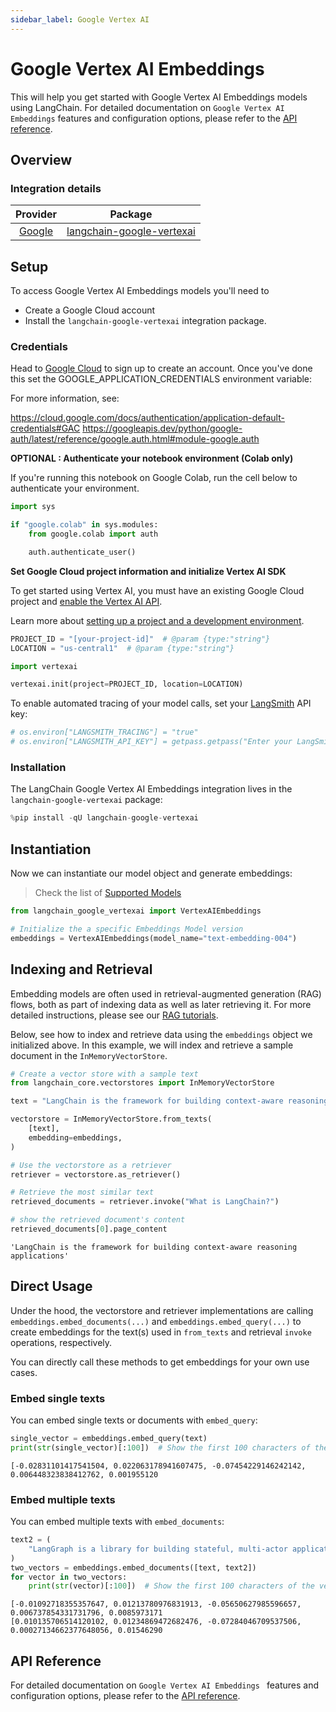 ```yaml
---
sidebar_label: Google Vertex AI
---
```


# Google Vertex AI Embeddings

This will help you get started with Google Vertex AI Embeddings models using LangChain. For detailed documentation on `Google Vertex AI Embeddings` features and configuration options, please refer to the [API reference](https://python.langchain.com/api_reference/google_vertexai/embeddings/langchain_google_vertexai.embeddings.VertexAIEmbeddings.html).

## Overview
### Integration details

| Provider | Package |
|:--------:|:-------:|
| [Google](https://python.langchain.com/docs/integrations/providers/google/) | [langchain-google-vertexai](https://python.langchain.com/api_reference/google_vertexai/embeddings/langchain_google_vertexai.embeddings.VertexAIEmbeddings.html) |

## Setup

To access Google Vertex AI Embeddings models you'll need to
- Create a Google Cloud account
- Install the `langchain-google-vertexai` integration package.




### Credentials


Head to [Google Cloud](https://cloud.google.com/free/) to sign up to create an account. Once you've done this set the GOOGLE_APPLICATION_CREDENTIALS environment variable:

For more information, see:

https://cloud.google.com/docs/authentication/application-default-credentials#GAC
https://googleapis.dev/python/google-auth/latest/reference/google.auth.html#module-google.auth

**OPTIONAL : Authenticate your notebook environment (Colab only)**

If you're running this notebook on Google Colab, run the cell below to authenticate your environment.


```python
import sys

if "google.colab" in sys.modules:
    from google.colab import auth

    auth.authenticate_user()
```

**Set Google Cloud project information and initialize Vertex AI SDK**

To get started using Vertex AI, you must have an existing Google Cloud project and [enable the Vertex AI API](https://console.cloud.google.com/flows/enableapi?apiid=aiplatform.googleapis.com).

Learn more about [setting up a project and a development environment](https://cloud.google.com/vertex-ai/docs/start/cloud-environment).


```python
PROJECT_ID = "[your-project-id]"  # @param {type:"string"}
LOCATION = "us-central1"  # @param {type:"string"}

import vertexai

vertexai.init(project=PROJECT_ID, location=LOCATION)
```

To enable automated tracing of your model calls, set your [LangSmith](https://docs.smith.langchain.com/) API key:


```python
# os.environ["LANGSMITH_TRACING"] = "true"
# os.environ["LANGSMITH_API_KEY"] = getpass.getpass("Enter your LangSmith API key: ")
```

### Installation

The LangChain Google Vertex AI Embeddings integration lives in the `langchain-google-vertexai` package:


```python
%pip install -qU langchain-google-vertexai
```

## Instantiation

Now we can instantiate our model object and generate embeddings:
>Check the list of [Supported Models](https://cloud.google.com/vertex-ai/generative-ai/docs/embeddings/get-text-embeddings#supported-models)


```python
from langchain_google_vertexai import VertexAIEmbeddings

# Initialize the a specific Embeddings Model version
embeddings = VertexAIEmbeddings(model_name="text-embedding-004")
```

## Indexing and Retrieval

Embedding models are often used in retrieval-augmented generation (RAG) flows, both as part of indexing data as well as later retrieving it. For more detailed instructions, please see our [RAG tutorials](/oss/tutorials/rag).

Below, see how to index and retrieve data using the `embeddings` object we initialized above. In this example, we will index and retrieve a sample document in the `InMemoryVectorStore`.


```python
# Create a vector store with a sample text
from langchain_core.vectorstores import InMemoryVectorStore

text = "LangChain is the framework for building context-aware reasoning applications"

vectorstore = InMemoryVectorStore.from_texts(
    [text],
    embedding=embeddings,
)

# Use the vectorstore as a retriever
retriever = vectorstore.as_retriever()

# Retrieve the most similar text
retrieved_documents = retriever.invoke("What is LangChain?")

# show the retrieved document's content
retrieved_documents[0].page_content
```



```output
'LangChain is the framework for building context-aware reasoning applications'
```


## Direct Usage

Under the hood, the vectorstore and retriever implementations are calling `embeddings.embed_documents(...)` and `embeddings.embed_query(...)` to create embeddings for the text(s) used in `from_texts` and retrieval `invoke` operations, respectively.

You can directly call these methods to get embeddings for your own use cases.

### Embed single texts

You can embed single texts or documents with `embed_query`:


```python
single_vector = embeddings.embed_query(text)
print(str(single_vector)[:100])  # Show the first 100 characters of the vector
```
```output
[-0.02831101417541504, 0.022063178941607475, -0.07454229146242142, 0.006448323838412762, 0.001955120
```
### Embed multiple texts

You can embed multiple texts with `embed_documents`:


```python
text2 = (
    "LangGraph is a library for building stateful, multi-actor applications with LLMs"
)
two_vectors = embeddings.embed_documents([text, text2])
for vector in two_vectors:
    print(str(vector)[:100])  # Show the first 100 characters of the vector
```
```output
[-0.01092718355357647, 0.01213780976831913, -0.05650627985596657, 0.006737854331731796, 0.0085973171
[0.010135706514120102, 0.01234869472682476, -0.07284046709537506, 0.00027134662377648056, 0.01546290
```
## API Reference

For detailed documentation on `Google Vertex AI Embeddings
` features and configuration options, please refer to the [API reference](https://python.langchain.com/api_reference/google_vertexai/embeddings/langchain_google_vertexai.embeddings.VertexAIEmbeddings.html).
